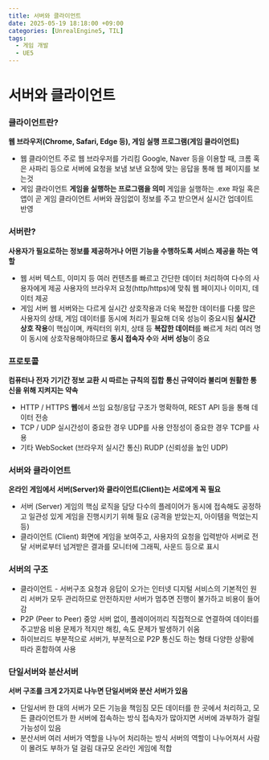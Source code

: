 ```yaml
---
title: 서버와 클라이언트
date: 2025-05-19 18:18:00 +09:00
categories: [UnrealEngine5, TIL]
tags:
  - 게임 개발
  - UE5
---
```



# 서버와 클라이언트

### 클라이언트란?
**웹 브라우저(Chrome, Safari, Edge 등), 게임 실행 프로그램(게임 클라이언트)**

- 웹 클라이언트
    주로 웹 브라우저를 가리킴
    Google, Naver 등을 이용할 때, 크롬 혹은 사파리 등으로 서버에 요청을 보냄
    보낸 요청에 맞는 응답을 통해 웹 페이지를 보는것
- 게임 클라이언트
    **게임을 실행하는 프로그램을 의미**
    게임을 실행하는 .exe 파일 혹은 앱이 곧 게임 클라이언트
    서버와 끊임없이 정보를 주고 받으면서 실시간 업데이트 반영


### 서버란?
**사용자가 필요로하는 정보를 제공하거나 어떤 기능을 수행하도록 서비스 제공을 하는 역할**

- 웹 서버
    텍스트, 이미지 등 여러 컨텐츠를 빠르고 간단한 데이터 처리하여 다수의 사용자에게 제공
    사용자의 브라우저 요청(http/https)에 맞춰 웹 페이지나 이미지, 데이터 제공
- 게임 서버
    웹 서버와는 다르게 실시간 상호작용과 더욱 복잡한 데이터를 다룸
    많은 사용자의 상태, 게임 데이터를 동시에 처리가 필요해 더욱 성능이 중요시됨
    **실시간 상호 작용**이 핵심이며, 캐릭터의 위치, 상태 등 **복잡한 데이터**를 빠르게 처리
    여러 명이 동시에 상호작용해야하므로 **동시 접속자 수**와 **서버 성능**이 중요


### 프로토콜
**컴퓨터나 전자 기기간 정보 교환 시 따르는 규칙의 집합**
**통신 규약이라 불리며 원활한 통신을 위해 지켜지는 약속**

- HTTP / HTTPS
    **웹**에서 쓰임
    요청/응답 구조가 명확하여, REST API 등을 통해 데이터 전송
- TCP / UDP
    실시간성이 중요한 경우 UDP를 사용
    안정성이 중요한 경우 TCP를 사용
- 기타
    WebSocket (브라우저 실시간 통신)
    RUDP (신뢰성을 높인 UDP)


### 서버와 클라이언트
**온라인 게임에서 서버(Server)와 클라이언트(Client)는 서로에게 꼭 필요**

- 서버 (Server)
    게임의 핵심 로직을 담당
    다수의 플레이어가 동시에 접속해도 공정하고 일관성 있게 게임을 진행시키기 위해 필요
    (공격을 받았는지, 아이템을 먹었는지 등)
- 클라이언트 (Client)
    화면에 게임을 보여주고, 사용자의 요청을 입력받아 서버로 전달
    서버로부터 넘겨받은 결과를 모니터에 그래픽, 사운드 등으로 표시


### 서버의 구조
- 클라이언트 - 서버구조
    요청과 응답이 오가는 인터넷 디지털 서비스의 기본적인 원리
    서버가 모두 관리하므로 안전하지만 서버가 멈추면 진행이 불가하고 비용이 들어감
- P2P (Peer to Peer)
    중앙 서버 없이, 플레이어끼리 직접적으로 연결하여 데이터를 주고받음
    비용 문제가 적지만 해킹, 속도 문제가 발생하기 쉬움
- 하이브리드
    부분적으로 서버가, 부분적으로 P2P 통신도 하는 형태
    다양한 상황에 따라 혼합하여 사용


### 단일서버와 분산서버
**서버 구조를 크게 2가지로 나누면 단일서버와 분산 서버가 있음**
- 단일서버
    한 대의 서버가 모든 기능을 책임짐
    모든 데이터를 한 곳에서 처리하고, 모든 클라이언트가 한 서버에 접속하는 방식
    접속자가 많아지면 서버에 과부하가 걸릴 가능성이 있음
- 분산서버
    여러 서버가 역할을 나누어 처리하는 방식
    서버의 역할이 나누어져서 사람이 몰려도 부하가 덜 걸림
    대규모 온라인 게임에 적합